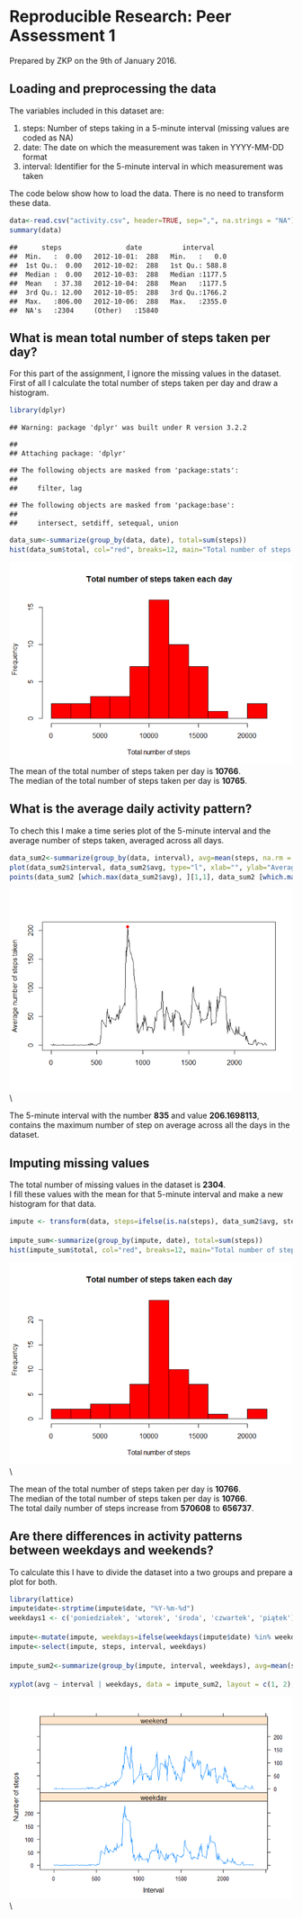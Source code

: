 # Reproducible Research: Peer Assessment 1
Prepared by ZKP on the 9th of January 2016.

## Loading and preprocessing the data
The variables included in this dataset are:
<ol>
<li>steps: Number of steps taking in a 5-minute interval (missing values are coded as NA)</li>
<li>date: The date on which the measurement was taken in YYYY-MM-DD format</li>
<li>interval: Identifier for the 5-minute interval in which measurement was taken</li>
</ol>
The code below show how to load the data. There is no need to transform these data.


```r
data<-read.csv("activity.csv", header=TRUE, sep=",", na.strings = "NA")
summary(data)
```

```
##      steps                date          interval     
##  Min.   :  0.00   2012-10-01:  288   Min.   :   0.0  
##  1st Qu.:  0.00   2012-10-02:  288   1st Qu.: 588.8  
##  Median :  0.00   2012-10-03:  288   Median :1177.5  
##  Mean   : 37.38   2012-10-04:  288   Mean   :1177.5  
##  3rd Qu.: 12.00   2012-10-05:  288   3rd Qu.:1766.2  
##  Max.   :806.00   2012-10-06:  288   Max.   :2355.0  
##  NA's   :2304     (Other)   :15840
```

## What is mean total number of steps taken per day?
For this part of the assignment, I ignore the missing values in the dataset.<br>
First of all I calculate the total number of steps taken per day and draw a histogram. 


```r
library(dplyr)
```

```
## Warning: package 'dplyr' was built under R version 3.2.2
```

```
## 
## Attaching package: 'dplyr'
```

```
## The following objects are masked from 'package:stats':
## 
##     filter, lag
```

```
## The following objects are masked from 'package:base':
## 
##     intersect, setdiff, setequal, union
```

```r
data_sum<-summarize(group_by(data, date), total=sum(steps))
hist(data_sum$total, col="red", breaks=12, main="Total number of steps taken each day", xlab="Total number of steps")
```

![](PA1_template_files/figure-html/unnamed-chunk-2-1.png)\
The mean of the total number of steps taken per day is <b>10766</b>.<br>
The median of the total number of steps taken per day is <b>10765</b>.


## What is the average daily activity pattern?
To chech this I make a time series plot of the 5-minute interval and the average number of steps taken, averaged across all days.

```r
data_sum2<-summarize(group_by(data, interval), avg=mean(steps, na.rm = TRUE))
plot(data_sum2$interval, data_sum2$avg, type="l", xlab="", ylab="Average number of steps taken")
points(data_sum2 [which.max(data_sum2$avg), ][1,1], data_sum2 [which.max(data_sum2$avg), ][1,2], col="red", pch=16)
```

![](PA1_template_files/figure-html/unnamed-chunk-3-1.png)\

The 5-minute interval with the number <b>835</b> and value <b>206.1698113</b>, contains the maximum number of step on average across all the days in the dataset.

## Imputing missing values
The total number of missing values in the dataset is <b>2304</b>.<br>
I fill these values with the mean for that 5-minute interval and make a new histogram for that data.


```r
impute <- transform(data, steps=ifelse(is.na(steps), data_sum2$avg, steps))

impute_sum<-summarize(group_by(impute, date), total=sum(steps))
hist(impute_sum$total, col="red", breaks=12, main="Total number of steps taken each day", xlab="Total number of steps")
```

![](PA1_template_files/figure-html/unnamed-chunk-4-1.png)\

The mean of the total number of steps taken per day is <b>10766</b>.<br>
The median of the total number of steps taken per day is <b>10766</b>.<br>
The total daily number of steps increase from <b>570608</b> to <b>656737</b>.

## Are there differences in activity patterns between weekdays and weekends?
To calculate this I have to divide the dataset into a two groups and prepare a plot for both.


```r
library(lattice)
impute$date<-strptime(impute$date, "%Y-%m-%d")
weekdays1 <- c('poniedziałek', 'wtorek', 'środa', 'czwartek', 'piątek')

impute<-mutate(impute, weekdays=ifelse(weekdays(impute$date) %in% weekdays1, 'weekday', 'weekend'))
impute<-select(impute, steps, interval, weekdays)

impute_sum2<-summarize(group_by(impute, interval, weekdays), avg=mean(steps))

xyplot(avg ~ interval | weekdays, data = impute_sum2, layout = c(1, 2), type="l", xlab="Interval", ylab="Number of steps")
```

![](PA1_template_files/figure-html/unnamed-chunk-5-1.png)\
